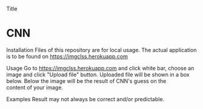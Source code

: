 Title
# CNN

Installation 
Files of this repository are for local usage. The actual application is to be found on https://imgclss.herokuapp.com 
 
Usage 
Go to https://imgclss.herokuapp.com and click white bar, choose an image and click "Upload file" button. 
Uploaded file will be shown in a box below. Below the image will be the result of CNN's guess on the  
content of your image. 
 
Examples 
Result may not always be correct and/or predictable.
